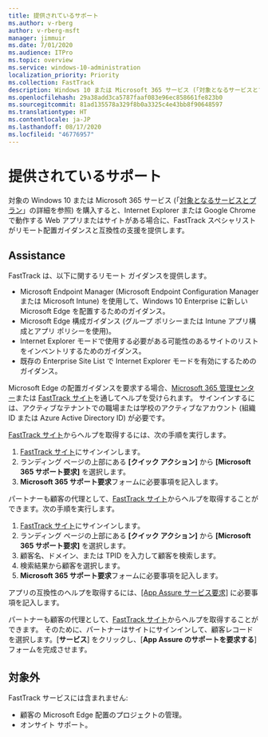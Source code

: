 ```yaml
---
title: 提供されているサポート
ms.author: v-rberg
author: v-rberg-msft
manager: jimmuir
ms.date: 7/01/2020
ms.audience: ITPro
ms.topic: overview
ms.service: windows-10-administration
localization_priority: Priority
ms.collection: FastTrack
description: Windows 10 または Microsoft 365 サービス (「対象となるサービスとプラン」の詳細を参照) を購入すると、Internet Explorer または Google Chrome で動作する Web アプリまたはサイトがある場合に、FastTrack スペシャリストがリモート配置ガイダンスと互換性の支援を提供します。
ms.openlocfilehash: 29a38add3ca5787faaf083e96ec858661fe823b0
ms.sourcegitcommit: 81ad135578a329f8b0a3325c4e43bb8f90648597
ms.translationtype: HT
ms.contentlocale: ja-JP
ms.lasthandoff: 08/17/2020
ms.locfileid: "46776957"
---
```

# <a name="assistance-offered"></a>提供されているサポート

対象の Windows 10 または Microsoft 365 サービス (「[対象となるサービスとプラン](M365-eligible-services-and-plans.md)」の詳細を参照) を購入すると、Internet Explorer または Google Chrome で動作する Web アプリまたはサイトがある場合に、FastTrack スペシャリストがリモート配置ガイダンスと互換性の支援を提供します。 

## <a name="assistance"></a>Assistance

FastTrack は、以下に関するリモート ガイダンスを提供します。
- Microsoft Endpoint Manager (Microsoft Endpoint Configuration Manager または Microsoft Intune) を使用して、Windows 10 Enterprise に新しい Microsoft Edge を配置するためのガイダンス。
- Microsoft Edge 構成ガイダンス (グループ ポリシーまたは Intune アプリ構成とアプリ ポリシーを使用)。
- Internet Explorer モードで使用する必要がある可能性のあるサイトのリストをインベントリするためのガイダンス。
- 既存の Enterprise Site List で Internet Explorer モードを有効にするためのガイダンス。

Microsoft Edge の配置ガイダンスを要求する場合、[Microsoft 365 管理センター](https://go.microsoft.com/fwlink/?linkid=2032704)または [FastTrack サイト](https://go.microsoft.com/fwlink/?linkid=780698)を通してヘルプを受けられます。 サインインするには、アクティブなテナントでの職場または学校のアクティブなアカウント (組織 ID または Azure Active Directory ID) が必要です。 

[FastTrack サイト](https://go.microsoft.com/fwlink/?linkid=780698)からヘルプを取得するには、次の手順を実行します。 
1.    [FastTrack サイト](https://go.microsoft.com/fwlink/?linkid=780698)にサインインします。 
2.    ランディング ページの上部にある **[クイック アクション]** から **[Microsoft 365 サポート要求]** を選択します。
3.    **Microsoft 365 サポート要求**フォームに必要事項を記入します。
  
パートナーも顧客の代理として、[FastTrack サイト](https://go.microsoft.com/fwlink/?linkid=780698)からヘルプを取得することができます。次の手順を実行します。
1.    [FastTrack サイト](https://go.microsoft.com/fwlink/?linkid=780698)にサインインします。 
2.    ランディング ページの上部にある **[クイック アクション]** から **[Microsoft 365 サポート要求]** を選択します。
3.    顧客名、ドメイン、または TPID を入力して顧客を検索します。
4.    検索結果から顧客を選択します。
5.    **Microsoft 365 サポート要求**フォームに必要事項を記入します。
 
アプリの互換性のヘルプを取得するには、[[App Assure サービス要求]](https://go.microsoft.com/fwlink/?linkid=2022721) に必要事項を記入します。

パートナーも顧客の代理として、[FastTrack サイト](https://go.microsoft.com/fwlink/?linkid=780698)からヘルプを取得することができます。 そのために、パートナーはサイトにサインインして、顧客レコードを選択します。[**サービス**] をクリックし、[**App Assure のサポートを要求する**] フォームを完成させます。

## <a name="out-of-scope"></a>対象外

FastTrack サービスには含まれません:
- 顧客の Microsoft Edge 配置のプロジェクトの管理。
- オンサイト サポート。

